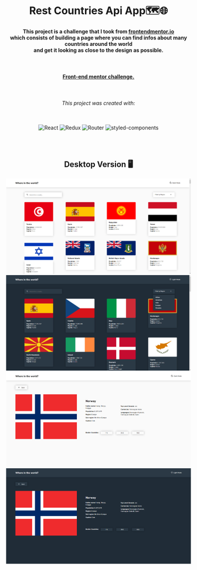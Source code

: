 <h1 align="center">Rest Countries Api App🗺️🌐</h1>

<h4 align="center">
    This project is a challenge that I took from <a href="https://www.frontendmentor.io/challenges/rest-countries-api-with-color-theme-switcher-5cacc469fec04111f7b848ca">frontendmentor.io </a><br>which consists of building a page where you can find infos about many countries around the world<br> and get it looking as close to the design as possible.
</h4>

<br>

<h4 align = "center">
    <a align="center" href="https://www.frontendmentor.io/challenges/space-tourism-multipage-website-gRWj1URZ3/hub/responsive-multipage-website-created-with-html-sass-js-5OgOGVz5Y7">Front-end mentor challenge.</a>
</h4>

<br>

<h6 align="center"> This project was created with:</h6>
<br>
 <div align="center">
  <img src="https://www.svgrepo.com/show/493719/react-javascript-js-framework-facebook.svg" width=60px height=60px alt="React"/>
  <img src="https://www.svgrepo.com/show/452093/redux.svg"  width=60px height=60px alt="Redux"/>
  <img src="https://www.svgrepo.com/show/354262/react-router.svg" width=60px height=60px alt="Router"/>
  <img src="https://www.svgrepo.com/show/306811/styled-components.svg" width=60px height=60px alt="styled-components"/>
 </div>

<br><br>

<!-- Desktop -->
<h2 align="center">Desktop Version 🖥️</h2>
<img src="./github-imgs/rca1.png" title="page1">
<img src="./github-imgs/darkMode1.png" title="darkMode1">
<img src="./github-imgs/rca2.png" title="darkMode2">
<img src="./github-imgs/darkMode2.png" title="page2">

<!--Made By Gustavo J. Souza -->
